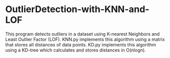 # OutlierDetection-with-KNN-and-LOF
This program detects outliers in a dataset using K-nearest Neighbors and Least Outlier Factor (LOF).
KNN.py implements this algorithm using a matrix that stores all distances of data points.
KD.py implements this algorithm using a KD-tree which calculates and stores distances in O(nlogn).
